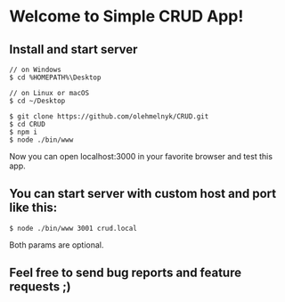 Welcome to Simple CRUD App!
===================

Install and start server
-------------
    // on Windows
    $ cd %HOMEPATH%\Desktop

	// on Linux or macOS
	$ cd ~/Desktop

    $ git clone https://github.com/olehmelnyk/CRUD.git
    $ cd CRUD
    $ npm i
    $ node ./bin/www

Now you can open localhost:3000 in your favorite browser and test this app.

You can start server with custom host and port like this:
-----------------------------------------------------------

    $ node ./bin/www 3001 crud.local

Both params are optional.

Feel free to send bug reports and feature requests ;)
-----------------------------------------------------